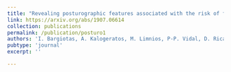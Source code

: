 ```yaml
---
title: "Revealing posturographic features associated with the risk of falling in patients with Parkinsonian syndromes via machine learning"
link: https://arxiv.org/abs/1907.06614
collection: publications
permalink: /publication/posturo1
authors: 'I. Bargiotas, A. Kalogeratos, M. Limnios, P-P. Vidal, D. Ricard, N. Vayatis'
pubtype: 'journal'
excerpt: ''

---
```



